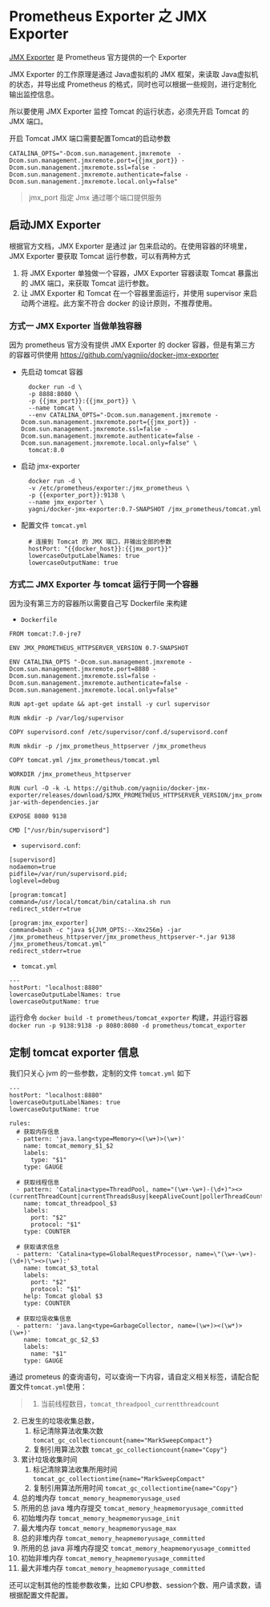 # Prometheus Exporter 之 JMX Exporter

[JMX Exporter](https://github.com/prometheus/jmx_exporter) 是 Prometheus 官方提供的一个 Exporter

JMX Exporter 的工作原理是通过 Java虚拟机的 JMX 框架，来读取 Java虚拟机的状态，并导出成 Prometheus 的格式，同时也可以根据一些规则，进行定制化输出监控信息。

所以要使用 JMX Exporter 监控 Tomcat 的运行状态，必须先开启 Tomcat 的 JMX 端口。

开启 Tomcat JMX 端口需要配置Tomcat的启动参数

    CATALINA_OPTS="-Dcom.sun.management.jmxremote  -Dcom.sun.management.jmxremote.port={{jmx_port}} -Dcom.sun.management.jmxremote.ssl=false -Dcom.sun.management.jmxremote.authenticate=false -Dcom.sun.management.jmxremote.local.only=false"

> jmx_port 指定 Jmx 通过哪个端口提供服务

## 启动JMX Exporter

根据官方文档，JMX Exporter 是通过 jar 包来启动的。在使用容器的环境里，JMX Exporter 要获取 Tomcat 运行参数，可以有两种方式

 1. 将 JMX Exporter 单独做一个容器，JMX Exporter 容器读取 Tomcat 暴露出的 JMX 端口，来获取 Tomcat 运行参数。
 2. 让 JMX Exporter 和 Tomcat 在一个容器里面运行，并使用 supervisor 来启动两个进程。此方案不符合 docker 的设计原则，不推荐使用。


### 方式一 JMX Exporter 当做单独容器

因为 prometheus 官方没有提供 JMX Exporter 的 docker 容器，但是有第三方的容器可供使用 https://github.com/yagniio/docker-jmx-exporter

- 先启动 tomcat 容器

        docker run -d \
        -p 8888:8080 \
        -p {{jmx_port}}:{{jmx_port}} \
        --name tomcat \
        --env CATALINA_OPTS="-Dcom.sun.management.jmxremote -Dcom.sun.management.jmxremote.port={{jmx_port}} -Dcom.sun.management.jmxremote.ssl=false -Dcom.sun.management.jmxremote.authenticate=false -Dcom.sun.management.jmxremote.local.only=false" \
        tomcat:8.0

- 启动 jmx-exporter

        docker run -d \
        -v /etc/prometheus/exporter:/jmx_prometheus \
        -p {{exporter_port}}:9138 \
        --name jmx_exporter \
        yagni/docker-jmx-exporter:0.7-SNAPSHOT /jmx_prometheus/tomcat.yml

- 配置文件 `tomcat.yml`

        # 连接到 Tomcat 的 JMX 端口，并输出全部的参数
        hostPort: "{{docker_host}}:{{jmx_port}}"
        lowercaseOutputLabelNames: true
        lowercaseOutputName: true

### 方式二 JMX Exporter 与 tomcat 运行于同一个容器

因为没有第三方的容器所以需要自己写 Dockerfile 来构建

- `Dockerfile`

```
FROM tomcat:7.0-jre7

ENV JMX_PROMETHEUS_HTTPSERVER_VERSION 0.7-SNAPSHOT

ENV CATALINA_OPTS "-Dcom.sun.management.jmxremote -Dcom.sun.management.jmxremote.port=8880 -Dcom.sun.management.jmxremote.ssl=false -Dcom.sun.management.jmxremote.authenticate=false -Dcom.sun.management.jmxremote.local.only=false"

RUN apt-get update && apt-get install -y curl supervisor

RUN mkdir -p /var/log/supervisor

COPY supervisord.conf /etc/supervisor/conf.d/supervisord.conf

RUN mkdir -p /jmx_prometheus_httpserver /jmx_prometheus

COPY tomcat.yml /jmx_prometheus/tomcat.yml

WORKDIR /jmx_prometheus_httpserver

RUN curl -O -k -L https://github.com/yagniio/docker-jmx-exporter/releases/download/$JMX_PROMETHEUS_HTTPSERVER_VERSION/jmx_prometheus_httpserver-$JMX_PROMETHEUS_HTTPSERVER_VERSION-jar-with-dependencies.jar

EXPOSE 8080 9138

CMD ["/usr/bin/supervisord"]

```
- `supervisord.conf`:

```
[supervisord]
nodaemon=true
pidfile=/var/run/supervisord.pid;
loglevel=debug

[program:tomcat]
command=/usr/local/tomcat/bin/catalina.sh run
redirect_stderr=true

[program:jmx_exporter]
command=bash -c "java ${JVM_OPTS:--Xmx256m} -jar /jmx_prometheus_httpserver/jmx_prometheus_httpserver-*.jar 9138 /jmx_prometheus/tomcat.yml"
redirect_stderr=true
```
- `tomcat.yml`

```
---
hostPort: "localhost:8880"
lowercaseOutputLabelNames: true
lowercaseOutputName: true
```

运行命令 `docker build -t prometheus/tomcat_exporter` 构建，并运行容器 `docker run -p 9138:9138 -p 8080:8080 -d prometheus/tomcat_exporter`

## 定制 tomcat exporter 信息

我们只关心 jvm 的一些参数，定制的文件 `tomcat.yml` 如下

```
---
hostPort: "localhost:8880"
lowercaseOutputLabelNames: true
lowercaseOutputName: true

rules:
  # 获取内存信息
  - pattern: 'java.lang<type=Memory><(\w+)>(\w+)'
    name: tomcat_memory_$1_$2
    labels:
      type: "$1"
    type: GAUGE

  # 获取线程信息
  - pattern: 'Catalina<type=ThreadPool, name="(\w+-\w+)-(\d+)"><>(currentThreadCount|currentThreadsBusy|keepAliveCount|pollerThreadCount|connectionCount):'
    name: tomcat_threadpool_$3
    labels:
      port: "$2"
      protocol: "$1"
    type: COUNTER

  # 获取请求信息
  - pattern: 'Catalina<type=GlobalRequestProcessor, name=\"(\w+-\w+)-(\d+)\"><>(\w+):'
    name: tomcat_$3_total
    labels:
      port: "$2"
      protocol: "$1"
    help: Tomcat global $3
    type: COUNTER

  # 获取垃圾收集信息
  - pattern: 'java.lang<type=GarbageCollector, name=(\w+)><(\w*)>(\w+)'
    name: tomcat_gc_$2_$3
    labels:
      name: "$1"
    type: GAUGE

```

通过 prometeus 的查询语句，可以查询一下内容，请自定义相关标签，请配合配置文件`tomcat.yml`使用：

> 1. 当前线程数目，`tomcat_threadpool_currentthreadcount`
2. 已发生的垃圾收集总数，
    1. 标记清除算法收集次数`tomcat_gc_collectioncount{name="MarkSweepCompact"}`
    2. 复制引用算法次数 `tomcat_gc_collectioncount{name="Copy"}`
3. 累计垃圾收集时间
    1. 标记清除算法收集所用时间`tomcat_gc_collectiontime{name="MarkSweepCompact"`
    2. 复制引用算法所用时间 `tomcat_gc_collectiontime{name="Copy"}`
4. 总的堆内存 `tomcat_memory_heapmemoryusage_used`
5. 所用的总 java 堆内存提交 `tomcat_memory_heapmemoryusage_committed`
6. 初始堆内存 `tomcat_memory_heapmemoryusage_init`
7. 最大堆内存 `tomcat_memory_heapmemoryusage_max`
8. 总的非堆内存 `tomcat_memory_heapmemoryusage_committed`
9. 所用的总 java 非堆内存提交 `tomcat_memory_heapmemoryusage_committed`
10. 初始非堆内存 `tomcat_memory_heapmemoryusage_committed`
11. 最大非堆内存 `tomcat_memory_heapmemoryusage_committed`

还可以定制其他的性能参数收集，比如 CPU参数、session个数、用户请求数，请根据配置文件配置。
